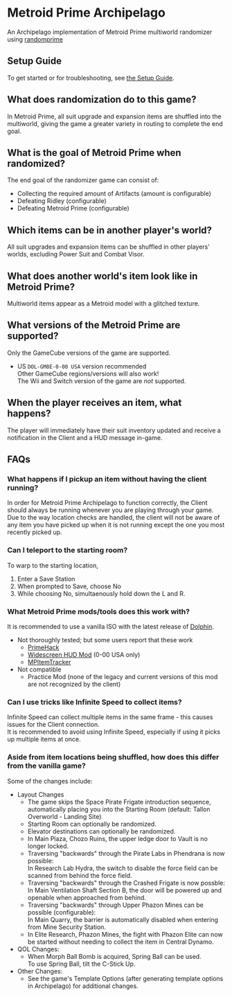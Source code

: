 # Metroid Prime Archipelago
An Archipelago implementation of Metroid Prime multiworld randomizer using [randomprime](https://github.com/randovania/randomprime/)


## Setup Guide
To get started or for troubleshooting, see [the Setup Guide](./docs/setup_en.md).


## What does randomization do to this game?
In Metroid Prime, all suit upgrade and expansion items are shuffled into the multiworld, giving the game a greater variety in routing to complete the end goal.


## What is the goal of Metroid Prime when randomized?
The end goal of the randomizer game can consist of:
- Collecting the required amount of Artifacts (amount is configurable)
- Defeating Ridley (configurable)
- Defeating Metroid Prime (configurable)


## Which items can be in another player's world?
All suit upgrades and expansion items can be shuffled in other players' worlds, excluding Power Suit and Combat Visor.


## What does another world's item look like in Metroid Prime?
Multiworld items appear as a Metroid model with a glitched texture.


## What versions of the Metroid Prime are supported?
Only the GameCube versions of the game are supported. 
  * US `DOL-GM8E-0-00 USA` version recommended  
    Other GameCube regions/versions will also work!  
The Wii and Switch version of the game are *not* supported.  


## When the player receives an item, what happens?
The player will immediately have their suit inventory updated and receive a notification in the Client and a HUD message in-game.


## FAQs
### What happens if I pickup an item without having the client running?
In order for Metroid Prime Archipelago to function correctly, the Client should always be running whenever you are playing through your game.  
Due to the way location checks are handled, the client will not be aware of any item you have picked up when it is not running except the one you most recently picked up.


### Can I teleport to the starting room?
To warp to the starting location,
1. Enter a Save Station  
2. When prompted to Save, choose No  
3. While choosing No, simultaenously hold down the L and R.  


### What Metroid Prime mods/tools does this work with?
It is recommended to use a vanilla ISO with the latest release of [Dolphin](https://dolphin-emu.org/download/#).  
* Not thoroughly tested; but some users report that these work
  * [PrimeHack](https://forums.dolphin-emu.org/Thread-fork-primehack-fps-controls-and-more-for-metroid-prime)
  * [Widescreen HUD Mod](https://wiki.dolphin-emu.org/index.php?title=Metroid_Prime_(GC)#16:9_HUD_Mod) (0-00 USA only)
  * [MPItemTracker](https://github.com/UltiNaruto/MPItemTracker)
* Not compatible
  * Practice Mod (none of the legacy and current versions of this mod are not recognized by the client)


### Can I use tricks like Infinite Speed to collect items?
Infinite Speed can collect multiple items in the same frame - this causes issues for the Client connection.  
It is recommended to avoid using Infinite Speed, especially if using it picks up multiple items at once.


### Aside from item locations being shuffled, how does this differ from the vanilla game?
Some of the changes include:
- Layout Changes
  - The game skips the Space Pirate Frigate introduction sequence, automatically placing you into the Starting Room (default: Tallon Overworld - Landing Site)
  - Starting Room can optionally be randomized. 
  - Elevator destinations can optionally be randomized. 
  - In Main Plaza, Chozo Ruins, the upper ledge door to Vault is no longer locked.  
  - Traversing "backwards" through the Pirate Labs in Phendrana is now possible:  
    In Research Lab Hydra, the switch to disable the force field can be scanned from behind the force field.  
  - Traversing "backwards" through the Crashed Frigate is now possble:  
    In Main Ventilation Shaft Section B, the door will be powered up and openable when approached from behind.  
  - Traversing "backwards" through Upper Phazon Mines can be possible (configurable):  
    In Main Quarry, the barrier is automatically disabled when entering from Mine Security Station.  
  - In Elite Research, Phazon Mines, the fight with Phazon Elite can now be started without needing to collect the item in Central Dynamo.  
- QOL Changes:  
  - When Morph Ball Bomb is acquired, Spring Ball can be used.    
    To use Spring Ball, tilt the C-Stick Up.  
- Other Changes:
  - See the game's Template Options (after generating template options in Archipelago) for additional changes.
